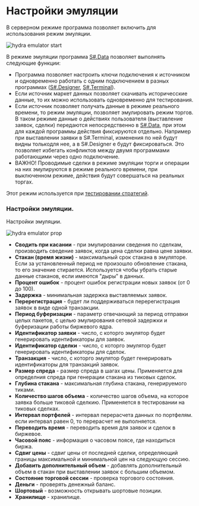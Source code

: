 # Настройки эмуляции

В серверном режиме программа позволяет включить для использования режим эмуляции.

![hydra emulator start](~/images/hydra_emulator_start.png)

В режиме эмуляции программа [S\#.Data](Hydra.md) позволяет выполнять следующие функции:

- Программа позволяет настроить ключи подключения к источником и одновременно работать с одним подключением в разных программах ([S\#.Designer](Designer.md), [S\#.Terminal](Terminal.md)). 
- Если источник маркет данных позволяет скачивать историчесские данные, то их можно использовать одновременно для тестирования.
- Если источник позволяет получать данные в режиме реального времени, то режим эмуляции, позволяет эмулировать режим торгов. В таком режиме данные о действиях пользователя (выставление заявок, сделки) передаются непосредственно в [S\#.Data](Hydra.md), при этом для каждой программы действия фиксируются отдельно. Например при выставлении заявки в S\#.Terminal, изменения по ней будут видны толькодля нее, а в S\#.Designer е будут фиксироваться. Это позволяет избегать конфликтов между двумя программами работающими через одно подключение. 
- ВАЖНО\! Проводимые сделки в режиме эмуляции торги и операции на них эмулируются в режиме реального времени, при выключенном режиме, действия будут совершаться на реальных торгах.

Этот режим используется при [тестировании стратегий](Shell_emulation.md).

### Настройки эмуляции.

Настройки эмуляции.

![hydra emulator prop](~/images/hydra_emulator_prop.png)

- **Сводить при касании** \- при эмулировании сведения по сделкам, производить сведение заявок, когда цена сделки равна цене заявки.
- **Стакан (время жизни)** \- максимальный срок стакана в эмуляторе. Если за установленный период не произошло обновление стакана, то его значение стирается. Используется чтобы убрать старые данные стаканов, если имеются "дыры" в данных.
- **Процент ошибок** \- процент ошибок регистрации новых заявок (от 0 до 100).
- **Задержка** \- минимальная задержка выставляемых заявок.
- **Перерегистрация** \- будет ли поддерживаться перерегистрация заявок в виде одной транзакции.
- **Период буферизации** \- параметр отвечающий за период отправки целых пакетов, с целью эмулирования сетевой задержки и буферизации работы биржевого ядра.
- **Идентификатор заявки** \- число, с которго эмулятор будет генерировать идентификаторы для заявок.
- **Идентификатор сделки** \- число, с которго эмулятор будет генерировать идентификаторы для сделок.
- **Транзакция** \- число, с которго эмулятор будет генерировать идентификаторы для транзакций заявок.
- **Размер спреда** \- размер спреда в шагах цены. Применяется для определния спреда при генерации стакана из тиковых сделок.
- **Глубина стакана** \- максимальная глубина стакана, генерируемого тиками. 
- **Количество шагов объема** \- количество шагов объема, на которое заявка больше тиковой сделкию. Применяется в тестировании на тиковых сделках.
- **Интервал портфелей** \- интервал перерасчета данных по портфелям. если интервал равен 0, то перерасчет не выполняется.
- **Переводить время** \- переводить время для заявок и сделок в биржевое.
- **Часовой пояс** \- информация о часовом поясе, где находиться биржа.
- **Сдвиг цены** \- сдвиг цены от последней сделки, определяющий границы максимальной и минимальной цен на следующую сессию.
- **Добавить дополнительный объем** \- добавлять дополнительный объем в стакан при выставлении заявок с большим объемом. 
- **Состояние торговой сессии** \- проверка торгового состояния. 
- **Деньги** \- проверять денежный баланс. 
- **Шортовый** \- возможность открывать шортовые позиции. 
- **Хранилище** \- хранилище.
